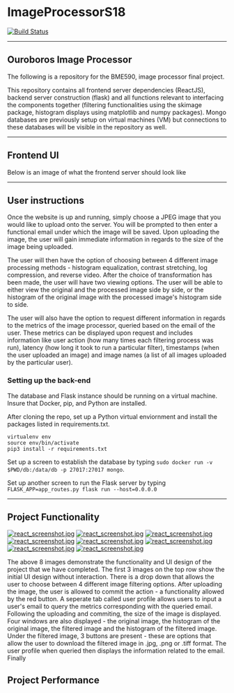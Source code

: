 # ImageProcessorS18

[![Build Status](https://travis-ci.org/ttw6/ImageProcessorS18.svg?branch=master)](https://travis-ci.org/ttw6/ImageProcessorS18)
__________

## Ouroboros Image Processor

The following is a repository for the BME590, image processor final project.

This repository contains all frontend server dependencies (ReactJS), backend server construction (flask) and all functions relevant to interfacing the components together (filtering functionalities using the skimage package, histogram displays using matplotlib and numpy packages). Mongo databases are previously setup on virtual machines (VM) but connections to these databases will be visible in the repository as well.

__________

## Frontend UI
Below is an image of what the frontend server should look like

__________

## User instructions

Once the website is up and running, simply choose a JPEG image that you would like to upload onto the server. You will be prompted to then enter a functional email under which the image will be saved. Upon uploading the image, the user will gain immediate information in regards to the size of the image being uploaded.

The user will then have the option of choosing between 4 different image processing methods - histogram equalization, contrast stretching, log compression, and reverse video. After the choice of transformation has been made, the user will have two viewing options. The user will be able to either view the original and the processed image side by side, or the histogram of the original image with the processed image's histogram side to side.

The user will also have the option to request different information in regards to the metrics of the image processor, queried based on the email of the user. These metrics can be displayed upon request and includes information like user action (how many times each filtering process was run), latency (how long it took to run a particular filter), timestamps (when the user uploaded an image) and image names (a list of all images uploaded by the particular user).

### Setting up the back-end
The database and Flask instance should be running on a virtual machine. Insure that Docker, pip, and Python are installed.

After cloning the repo, set up a Python virtual enviornment and install the packages listed in requirements.txt. 
```
virtualenv env
source env/bin/activate
pip3 install -r requirements.txt
```
Set up a screen to establish the database by typing `sudo docker run -v $PWD/db:/data/db -p 27017:27017 mongo`. 

Set up another screen to run the Flask server by typing `FLASK_APP=app_routes.py flask run --host=0.0.0.0`

________

## Project Functionality
[![react_screenshot.jpg](https://s31.postimg.cc/4rewjg7zr/image.png)](https://postimg.cc/image/4rewjg7zr/)
[![react_screenshot.jpg](https://s31.postimg.cc/7y9g3305j/image.png)](https://postimg.cc/image/7y9g3305j/)
[![react_screenshot.jpg](https://s31.postimg.cc/f1hbipdav/image.png)](https://postimg.cc/image/f1hbipdav/)
[![react_screenshot.jpg](https://s31.postimg.cc/njqrn1z93/image.png)](https://postimg.cc/image/njqrn1z93/)
[![react_screenshot.jpg](https://s31.postimg.cc/wrj03re13/image.png)](https://postimg.cc/image/wrj03re13/)
[![react_screenshot.jpg](https://s31.postimg.cc/rg43j1civ/image.png)](https://postimg.cc/image/rg43j1civ/)
[![react_screenshot.jpg](https://s31.postimg.cc/4rewjg7zr/image.png)](https://postimg.cc/image/4rewjg7zr/)
[![react_screenshot.jpg](https://s31.postimg.cc/h61ojthif/image.png)](https://postimg.cc/image/h61ojthif/)

The above 8 images demonstrate the functionality and UI design of the project that we have completed. The first 3 images on the top row show the initial UI design without interaction. There is a drop down that allows the user to choose between 4 different image filtering options. After uploading the image, the user is allowed to commit the action - a functionality allowed by the red button. A seperate tab called user profile allows users to input a user's email to query the metrics corresponding with the queried email. Following the uploading and commiting, the size of the image is displayed. Four windows are also displayed - the original image, the histogram of the original image, the filtered image and the histogram of the filtered image. Under the filtered image, 3 buttons are present - these are options that allow the user to download the filtered image in .jpg, .png or .tiff format. The user profile when queried then displays the information related to the email. Finally

## Project Performance
